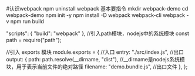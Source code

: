 #认识webpack
npm uninstall webpack
基本要指令
mkdir webpack-demo
cd webpack-demo
npm init -y
npm install -D webpack webpack-cli
webpack -v
npm run build

"scripts": {
    "build": "webpack"
  },
//引入path模块，nodejs中的系统模块
const path = require("path");

//引入 exports 模块
module.exports = {
  //入口
  entry: "./src/index.js",
  //出口
  output: {
    path: path.resolve(__dirname, "dist"), //__dirname是nodejs系统模块，用于表示当前文件的绝对路径
    filename: "demo.bundle.js", //出口文件
  },
};